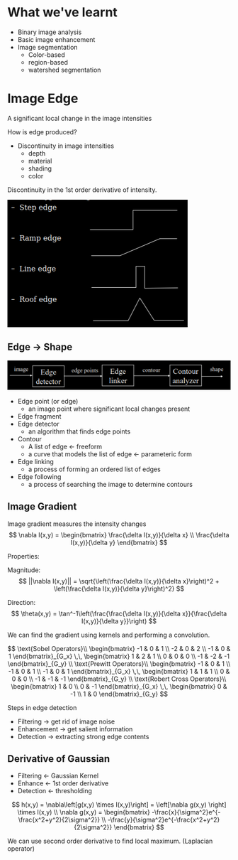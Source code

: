 # What we've learnt

- Binary image analysis
- Basic image enhancement
- Image segmentation
  - Color-based
  - region-based
  - watershed segmentation

# Image Edge
A significant local change in the image intensities

How is edge produced?

- Discontinuity in image intensities
  - depth
  - material
  - shading
  - color

Discontinuity in the 1st order derivative of intensity.

![Types of Edges](edge_types.png)

## Edge -> Shape

![Edge Pipeline](edge_pipeline.png)

- Edge point (or edge)
  - an image point where significant local changes present
- Edge fragment
- Edge detector
  - an algorithm that finds edge points
- Contour
  - A list of edge <- freeform
  - a curve that models the list of edge <- parameteric form
- Edge linking
  - a process of forming an ordered list of edges
- Edge following
  - a process of searching the image to determine contours

## Image Gradient
Image gradient measures the intensity changes
$$
\nabla I(x,y) = \begin{bmatrix} \frac{\delta I(x,y)}{\delta x} \\ \frac{\delta I(x,y)}{\delta y}
\end{bmatrix}
$$

Properties:

Magnitude:
$$
||\nabla I(x,y)|| = \sqrt{\left(\frac{\delta I(x,y)}{\delta x}\right)^2 + \left(\frac{\delta I(x,y)}{\delta y}\right)^2}
$$

Direction:
$$
\theta(x,y) = \tan^-1\left(\frac{\frac{\delta I(x,y)}{\delta x}}{\frac{\delta I(x,y)}{\delta y}}\right)
$$

We can find the gradient using kernels and performing a convolution.

$$
\text{Sobel Operators}\\
\begin{bmatrix}
-1 & 0 & 1 \\
-2 & 0 & 2 \\
-1 & 0 & 1
\end{bmatrix}_{G_x}
\,\,
\begin{bmatrix}
1 & 2 & 1 \\
0 & 0 & 0 \\
-1 & -2 & -1
\end{bmatrix}_{G_y}
\\
\text{Prewitt Operators}\\
\begin{bmatrix}
-1 & 0 & 1 \\
-1 & 0 & 1 \\
-1 & 0 & 1
\end{bmatrix}_{G_x}
\,\,
\begin{bmatrix}
1 & 1 & 1 \\
0 & 0 & 0 \\
-1 & -1 & -1
\end{bmatrix}_{G_y}
\\
\text{Robert Cross Operators}\\
\begin{bmatrix}
1 & 0 \\ 0 & -1
\end{bmatrix}_{G_x}
\,\,
\begin{bmatrix}
0 & -1 \\ 1 & 0
\end{bmatrix}_{G_y}
$$

Steps in edge detection
- Filtering -> get rid of image noise
- Enhancement -> get salient information
- Detection -> extracting strong edge contents

## Derivative of Gaussian
- Filtering <- Gaussian Kernel
- Enhance <- 1st order derivative
- Detection <- thresholding

$$
h(x,y) = \nabla\left[g(x,y) \times I(x,y)\right] = \left[\nabla g(x,y) \right] \times I(x,y) \\
\nabla g(x,y) = \begin{bmatrix}
-\frac{x}{\sigma^2}e^{-\frac{x^2+y^2}{2\sigma^2}} \\
-\frac{y}{\sigma^2}e^{-\frac{x^2+y^2}{2\sigma^2}}
\end{bmatrix}
$$

We can use second order derivative to find local maximum. (Laplacian operator)
